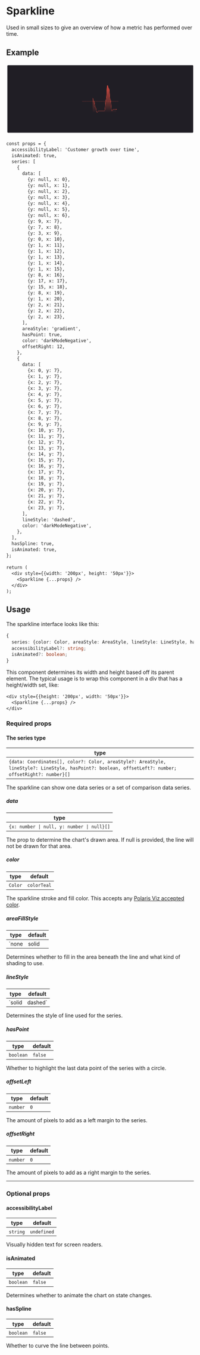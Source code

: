 # Sparkline

Used in small sizes to give an overview of how a metric has performed over time.

## Example

<img src="sparkline.png" alt="Sparkline example image" />

```tsx
const props = {
  accessibilityLabel: 'Customer growth over time',
  isAnimated: true,
  series: [
    {
      data: [
        {y: null, x: 0},
        {y: null, x: 1},
        {y: null, x: 2},
        {y: null, x: 3},
        {y: null, x: 4},
        {y: null, x: 5},
        {y: null, x: 6},
        {y: 9, x: 7},
        {y: 7, x: 8},
        {y: 3, x: 9},
        {y: 0, x: 10},
        {y: 1, x: 11},
        {y: 1, x: 12},
        {y: 1, x: 13},
        {y: 1, x: 14},
        {y: 1, x: 15},
        {y: 8, x: 16},
        {y: 17, x: 17},
        {y: 15, x: 18},
        {y: 8, x: 19},
        {y: 1, x: 20},
        {y: 2, x: 21},
        {y: 2, x: 22},
        {y: 2, x: 23},
      ],
      areaStyle: 'gradient',
      hasPoint: true,
      color: 'darkModeNegative',
      offsetRight: 12,
    },
    {
      data: [
        {x: 0, y: 7},
        {x: 1, y: 7},
        {x: 2, y: 7},
        {x: 3, y: 7},
        {x: 4, y: 7},
        {x: 5, y: 7},
        {x: 6, y: 7},
        {x: 7, y: 7},
        {x: 8, y: 7},
        {x: 9, y: 7},
        {x: 10, y: 7},
        {x: 11, y: 7},
        {x: 12, y: 7},
        {x: 13, y: 7},
        {x: 14, y: 7},
        {x: 15, y: 7},
        {x: 16, y: 7},
        {x: 17, y: 7},
        {x: 18, y: 7},
        {x: 19, y: 7},
        {x: 20, y: 7},
        {x: 21, y: 7},
        {x: 22, y: 7},
        {x: 23, y: 7},
      ],
      lineStyle: 'dashed',
      color: 'darkModeNegative',
    },
  ],
  hasSpline: true,
  isAnimated: true,
};

return (
  <div style={{width: '200px', height: '50px'}}>
    <Sparkline {...props} />
  </div>
);
```

## Usage

The sparkline interface looks like this:

```typescript
{
  series: {color: Color, areaStyle: AreaStyle, lineStyle: LineStyle, hasPoint: boolean, data: Coordinates[]}[];
  accessibilityLabel?: string;
  isAnimated?: boolean;
}
```

This component determines its width and height based off its parent element. The typical usage is to wrap this component in a div that has a height/width set, like:

```tsx
<div style={{height: '200px', width: '50px'}}>
  <Sparkline {...props} />
</div>
```

### Required props

#### The series type

| type                                                                                                                                                  |
| ----------------------------------------------------------------------------------------------------------------------------------------------------- |
| `{data: Coordinates[], color?: Color, areaStyle?: AreaStyle, lineStyle?: LineStyle, hasPoint?: boolean, offsetLeft?: number; offsetRight?: number}[]` |

The sparkline can show one data series or a set of comparison data series.

##### data

| type                                       |
| ------------------------------------------ |
| `{x: number \| null, y: number \| null}[]` |

The prop to determine the chart's drawn area. If null is provided, the line will not be drawn for that area.

##### color

| type    | default     |
| ------- | ----------- |
| `Color` | `colorTeal` |

The sparkline stroke and fill color. This accepts any [Polaris Viz accepted color](/documentation/Polaris-Viz-colors.md).

##### areaFillStyle

| type                      | default |
| ------------------------- | ------- |
| `none | solid | gradient` | `none`  |

Determines whether to fill in the area beneath the line and what kind of shading to use.

##### lineStyle

| type             | default |
| ---------------- | ------- |
| `solid | dashed` | `solid` |

Determines the style of line used for the series.

##### hasPoint

| type      | default |
| --------- | ------- |
| `boolean` | `false` |

Whether to highlight the last data point of the series with a circle.

##### offsetLeft

| type     | default |
| -------- | ------- |
| `number` | `0`     |

The amount of pixels to add as a left margin to the series.

##### offsetRight

| type     | default |
| -------- | ------- |
| `number` | `0`     |

The amount of pixels to add as a right margin to the series.

---

### Optional props

#### accessibilityLabel

| type     | default     |
| -------- | ----------- |
| `string` | `undefined` |

Visually hidden text for screen readers.

#### isAnimated

| type      | default |
| --------- | ------- |
| `boolean` | `false` |

Determines whether to animate the chart on state changes.

#### hasSpline

| type      | default |
| --------- | ------- |
| `boolean` | `false` |

Whether to curve the line between points.
